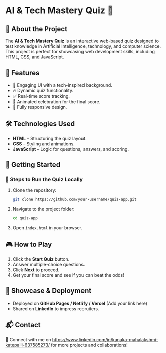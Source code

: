 # AI & Tech Mastery Quiz 🚀


## 📌 About the Project
The **AI & Tech Mastery Quiz** is an interactive web-based quiz designed to test knowledge in Artificial Intelligence, technology, and computer science. This project is perfect for showcasing web development skills, including HTML, CSS, and JavaScript.


## 🎯 Features
- 🌟 Engaging UI with a tech-inspired background.
- 🔥 Dynamic quiz functionality.
- ✅ Real-time score tracking.
- 🎉 Animated celebration for the final score.
- 📱 Fully responsive design.


## 🛠️ Technologies Used
- **HTML** – Structuring the quiz layout.
- **CSS** – Styling and animations.
- **JavaScript** – Logic for questions, answers, and scoring.


## 🚀 Getting Started

### 🔹 Steps to Run the Quiz Locally
1. Clone the repository:
   ```sh
   git clone https://github.com/your-username/quiz-app.git
   ```
2. Navigate to the project folder:
   ```sh
   cd quiz-app
   ```
3. Open `index.html` in your browser.


## 🎮 How to Play
1. Click the **Start Quiz** button.
2. Answer multiple-choice questions.
3. Click **Next** to proceed.
4. Get your final score and see if you can beat the odds!


## 📢 Showcase & Deployment
- Deployed on **GitHub Pages / Netlify / Vercel** (Add your link here)
- Shared on **LinkedIn** to impress recruiters.


## 📬 Contact
🔗 Connect with me on https://www.linkedin.com/in/kanaka-mahalakshmi-katepalli-637585273/ for more projects and collaborations!

 
